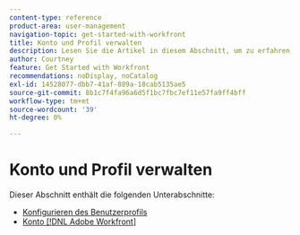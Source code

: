 ```yaml
---
content-type: reference
product-area: user-management
navigation-topic: get-started-with-workfront
title: Konto und Profil verwalten
description: Lesen Sie die Artikel in diesem Abschnitt, um zu erfahren, wie Sie Ihr - [!DNL Workfront]  und -Benutzerprofil verwalten.
author: Courtney
feature: Get Started with Workfront
recommendations: noDisplay, noCatalog
exl-id: 14528077-dbb7-41af-889a-18cab5135ae5
source-git-commit: 8b1c7f4fa96a6d5f1bc7fbc7ef11e57fa9ff4bff
workflow-type: tm+mt
source-wordcount: '39'
ht-degree: 0%

---
```


# Konto und Profil verwalten

Dieser Abschnitt enthält die folgenden Unterabschnitte:

* [Konfigurieren des Benutzerprofils](../../workfront-basics/manage-your-account-and-profile/configuring-your-user-profile/configure-user-profile.md)
* [Konto  [!DNL Adobe Workfront] ](../../workfront-basics/manage-your-account-and-profile/managing-your-workfront-account/manage-workfront-account.md)

